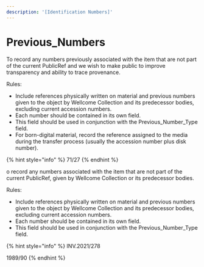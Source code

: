 ```yaml
---
description: '[Identification Numbers]'
---
```


# Previous\_Numbers

To record any numbers previously associated with the item that are not part of the current PublicRef and we wish to make public to improve transparency and ability to trace provenance.

Rules:

* Include references physically written on material and previous numbers given to the object by Wellcome Collection and its predecessor bodies, excluding current accession numbers.
* Each number should be contained in its own field.
* This field should be used in conjunction with the Previous\_Number\_Type field.&#x20;
* For born-digital material, record the reference assigned to the media during the transfer process (usually the accession number plus disk number).

{% hint style="info" %}
71/27
{% endhint %}

o record any numbers associated with the item that are not part of the current PublicRef, given by Wellcome Collection or its predecessor bodies.

Rules:

* Include references physically written on material and previous numbers given to the object by Wellcome Collection and its predecessor bodies, excluding current accession numbers.
* Each number should be contained in its own field.
* This field should be used in conjunction with the Previous\_Number\_Type field.&#x20;

{% hint style="info" %}
INV.2021/278&#x20;

1989/90
{% endhint %}
